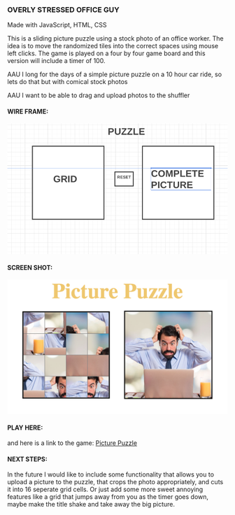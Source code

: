 ### OVERLY STRESSED OFFICE GUY

Made with JavaScript, HTML, CSS

This is a sliding picture puzzle using a stock photo of an office worker. The idea is to move the randomized tiles into the correct spaces using mouse left clicks. The game is played on a four by four game board and this version will include a timer of 100.

AAU I long for the days of a simple picture puzzle on a 10 hour car ride, so lets do that but with comical stock photos

AAU I want to be able to drag and upload photos to the shuffler

#### WIRE FRAME:
![wireframe](pictures/wireframe.png "picture puzzle Wireframe")

#### SCREEN SHOT:
![ScreenShot](pictures/ScreenShot.png "picture puzzle screentshot")

#### PLAY HERE:
and here is a link to the game: 
[Picture Puzzle](superstressofficeguy.surge.sh)

#### NEXT STEPS:
In the future I would like to include some functionality that allows you to upload a picture to the puzzle, that crops the photo appropriately, and cuts it into 16 seperate grid cells.
Or just add some more sweet annoying features like a grid that jumps away from you as the timer goes down, maybe make the title shake and take away the big picture.